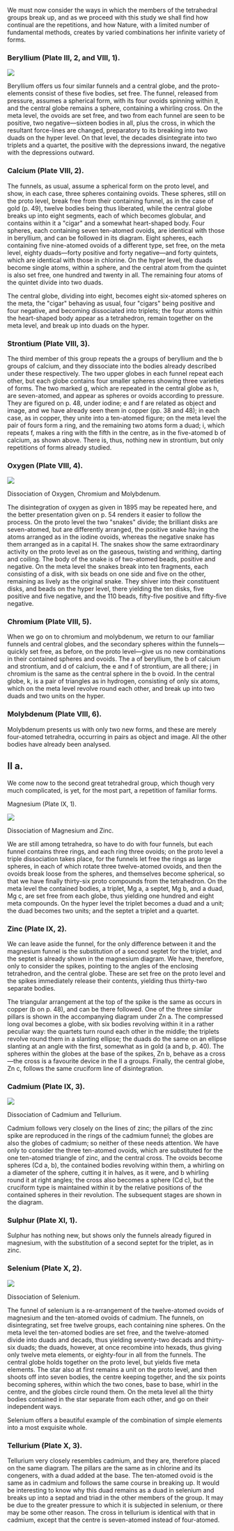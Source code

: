 We must now consider the ways in which the members of the tetrahedral groups break up, and as we proceed with this study we shall find how continual are the repetitions, and how Nature, with a limited number of fundamental methods, creates by varied combinations her infinite variety of forms.

### Beryllium (Plate III, 2, and VIII, 1).

![](/img/beryllium.png)

Beryllium offers us four similar funnels and a central globe, and the proto-elements consist of these five bodies, set free. The funnel, released from pressure, assumes a spherical form, with its four ovoids spinning within it, and the central globe remains a sphere, containing a whirling cross. On the meta level, the ovoids are set free, and two from each funnel are seen to be positive, two negative—sixteen bodies in all, plus the cross, in which the resultant force-lines are changed, preparatory to its breaking into two duads on the hyper level. On that level, the decades disintegrate into two triplets and a quartet, the positive with the depressions inward, the negative with the depressions outward.

### Calcium (Plate VIII, 2).

The funnels, as usual, assume a spherical form on the proto level, and show, in each case, three spheres containing ovoids. These spheres, still on the proto level, break free from their containing funnel, as in the case of gold (p. 49), twelve bodies being thus liberated, while the central globe breaks up into eight segments, each of which becomes globular, and contains within it a "cigar" and a somewhat heart-shaped body. Four spheres, each containing seven ten-atomed ovoids, are identical with those in beryllium, and can be followed in its diagram. Eight spheres, each containing five nine-atomed ovoids of a different type, set free, on the meta level, eighty duads—forty positive and forty negative—and forty quintets, which are identical with those in chlorine. On the hyper level, the duads become single atoms, within a sphere, and the central atom from the quintet is also set free, one hundred and twenty in all. The remaining four atoms of the quintet divide into two duads.

The central globe, dividing into eight, becomes eight six-atomed spheres on the meta, the "cigar" behaving as usual, four "cigars" being positive and four negative, and becoming dissociated into triplets; the four atoms within the heart-shaped body appear as a tetrahedron, remain together on the meta level, and break up into duads on the hyper.

### Strontium (Plate VIII, 3).

The third member of this group repeats the a groups of beryllium and the b groups of calcium, and they dissociate into the bodies already described under these respectively. The two upper globes in each funnel repeat each other, but each globe contains four smaller spheres showing three varieties of forms. The two marked g, which are repeated in the central globe as h, are seven-atomed, and appear as spheres or ovoids according to pressure. They are figured on p. 48, under iodine; e and f are related as object and image, and we have already seen them in copper (pp. 38 and 48); in each case, as in copper, they unite into a ten-atomed figure; on the meta level the pair of fours form a ring, and the remaining two atoms form a duad; i, which repeats f, makes a ring with the fifth in the centre, as in the five-atomed b of calcium, as shown above. There is, thus, nothing new in strontium, but only repetitions of forms already studied.

### Oxygen (Plate VIII, 4).

![](/img/oxygen.png)

Dissociation of Oxygen, Chromium and Molybdenum.

The disintegration of oxygen as given in 1895 may be repeated here, and the better presentation given on p. 54 renders it easier to follow the process. On the proto level the two "snakes" divide; the brilliant disks are seven-atomed, but are differently arranged, the positive snake having the atoms arranged as in the iodine ovoids, whereas the negative snake has them arranged as in a capital H. The snakes show the same extraordinary activity on the proto level as on the gaseous, twisting and writhing, darting and coiling. The body of the snake is of two-atomed beads, positive and negative. On the meta level the snakes break into ten fragments, each consisting of a disk, with six beads on one side and five on the other, remaining as lively as the original snake. They shiver into their constituent disks, and beads on the hyper level, there yielding the ten disks, five positive and five negative, and the 110 beads, fifty-five positive and fifty-five negative.

### Chromium (Plate VIII, 5).

When we go on to chromium and molybdenum, we return to our familiar funnels and central globes, and the secondary spheres within the funnels—quickly set free, as before, on the proto level—give us no new combinations in their contained spheres and ovoids. The a of beryllium, the b of calcium and strontium, and d of calcium, the e and f of strontium, are all there; j in chromium is the same as the central sphere in the b ovoid. In the central globe, k, is a pair of triangles as in hydrogen, consisting of only six atoms, which on the meta level revolve round each other, and break up into two duads and two units on the hyper.

### Molybdenum (Plate VIII, 6).

Molybdenum presents us with only two new forms, and these are merely four-atomed tetrahedra, occurring in pairs as object and image. All the other bodies have already been analysed.

## II a.

We come now to the second great tetrahedral group, which though very much complicated, is yet, for the most part, a repetition of familiar forms.

Magnesium (Plate IX, 1).

![](/img/magnesium.png)

Dissociation of Magnesium and Zinc.

We are still among tetrahedra, so have to do with four funnels, but each funnel contains three rings, and each ring three ovoids; on the proto level a triple dissociation takes place, for the funnels let free the rings as large spheres, in each of which rotate three twelve-atomed ovoids, and then the ovoids break loose from the spheres, and themselves become spherical, so that we have finally thirty-six proto compounds from the tetrahedron. On the meta level the contained bodies, a triplet, Mg a, a septet, Mg b, and a duad, Mg c, are set free from each globe, thus yielding one hundred and eight meta compounds. On the hyper level the triplet becomes a duad and a unit; the duad becomes two units; and the septet a triplet and a quartet.

### Zinc (Plate IX, 2).

We can leave aside the funnel, for the only difference between it and the magnesium funnel is the substitution of a second septet for the triplet, and the septet is already shown in the magnesium diagram. We have, therefore, only to consider the spikes, pointing to the angles of the enclosing tetrahedron, and the central globe. These are set free on the proto level and the spikes immediately release their contents, yielding thus thirty-two separate bodies.

The triangular arrangement at the top of the spike is the same as occurs in copper (b on p. 48), and can be there followed. One of the three similar pillars is shown in the accompanying diagram under Zn a. The compressed long oval becomes a globe, with six bodies revolving within it in a rather peculiar way: the quartets turn round each other in the middle; the triplets revolve round them in a slanting ellipse; the duads do the same on an ellipse slanting at an angle with the first, somewhat as in gold (a and b, p. 40). The spheres within the globes at the base of the spikes, Zn b, behave as a cross—the cross is a favourite device in the II a groups. Finally, the central globe, Zn c, follows the same cruciform line of disintegration.

### Cadmium (Plate IX, 3).

![](/img/cadmium.png)

Dissociation of Cadmium and Tellurium.

Cadmium follows very closely on the lines of zinc; the pillars of the zinc spike are reproduced in the rings of the cadmium funnel; the globes are also the globes of cadmium; so neither of these needs attention. We have only to consider the three ten-atomed ovoids, which are substituted for the one ten-atomed triangle of zinc, and the central cross. The ovoids become spheres (Cd a, b), the contained bodies revolving within them, a whirling on a diameter of the sphere, cutting it in halves, as it were, and b whirling round it at right angles; the cross also becomes a sphere (Cd c), but the cruciform type is maintained within it by the relative positions of the contained spheres in their revolution. The subsequent stages are shown in the diagram.

### Sulphur (Plate XI, 1).

Sulphur has nothing new, but shows only the funnels already figured in magnesium, with the substitution of a second septet for the triplet, as in zinc.

### Selenium (Plate X, 2).

![](/img/selenium.png)

Dissociation of Selenium.

The funnel of selenium is a re-arrangement of the twelve-atomed ovoids of magnesium and the ten-atomed ovoids of cadmium. The funnels, on disintegrating, set free twelve groups, each containing nine spheres. On the meta level the ten-atomed bodies are set free, and the twelve-atomed divide into duads and decads, thus yielding seventy-two decads and thirty-six duads; the duads, however, at once recombine into hexads, thus giving only twelve meta elements, or eighty-four in all from the funnels. The central globe holds together on the proto level, but yields five meta elements. The star also at first remains a unit on the proto level, and then shoots off into seven bodies, the centre keeping together, and the six points becoming spheres, within which the two cones, base to base, whirl in the centre, and the globes circle round them. On the meta level all the thirty bodies contained in the star separate from each other, and go on their independent ways.

Selenium offers a beautiful example of the combination of simple elements into a most exquisite whole.

### Tellurium (Plate X, 3).

Tellurium very closely resembles cadmium, and they are, therefore placed on the same diagram. The pillars are the same as in chlorine and its congeners, with a duad added at the base. The ten-atomed ovoid is the same as in cadmium and follows the same course in breaking up. It would be interesting to know why this duad remains as a duad in selenium and breaks up into a septad and triad in the other members of the group. It may be due to the greater pressure to which it is subjected in selenium, or there may be some other reason. The cross in tellurium is identical with that in cadmium, except that the centre is seven-atomed instead of four-atomed.
